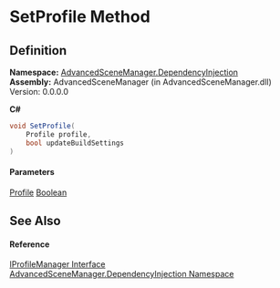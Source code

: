 # SetProfile Method

## Definition

**Namespace:** [AdvancedSceneManager.DependencyInjection](N_AdvancedSceneManager_DependencyInjection.md)\
**Assembly:** AdvancedSceneManager (in AdvancedSceneManager.dll) Version: 0.0.0.0

**C#**

```c#
void SetProfile(
	Profile profile,
	bool updateBuildSettings
)
```

#### Parameters

&#x20; [Profile](T_AdvancedSceneManager_Models_Profile.md)   [Boolean](https://learn.microsoft.com/dotnet/api/system.boolean)&#x20;

## See Also

#### Reference

[IProfileManager Interface](T_AdvancedSceneManager_DependencyInjection_IProfileManager.md)\
[AdvancedSceneManager.DependencyInjection Namespace](N_AdvancedSceneManager_DependencyInjection.md)
